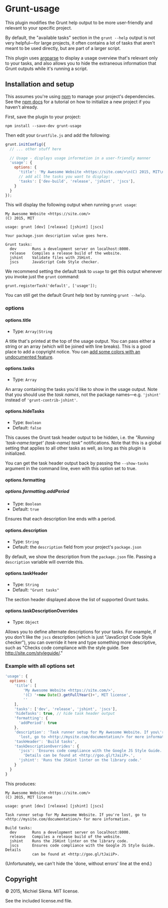 Grunt-usage
===========

This plugin modifies the Grunt help output to be more user-friendly and
relevant to your specific project.

By default, the "available tasks" section in the `grunt --help` output is
not very helpful—for large projects, it often contains a lot of tasks
that aren't meant to be used directly, but are part of a larger script.

This plugin uses [argparse](https://github.com/nodeca/argparse) to display a
usage overview that's relevant only to your tasks, and also allows you to
hide the extraneous information that Grunt outputs while it's running a script.


Installation and setup
----------------------

This assumes you're using [npm](https://www.npmjs.com/) to manage your
project's dependencies. See the [npm docs](https://docs.npmjs.com/cli/init) for
a tutorial on how to initialize a new project if you haven't already.

First, save the plugin to your project:

    npm install --save-dev grunt-usage

Then edit your `Gruntfile.js` and add the following:

```javascript
grunt.initConfig({
  // ... other stuff here

  // Usage - displays usage information in a user-friendly manner
  'usage': {
    options: {
      'title': 'My Awesome Website <https://site.com/>\n(C) 2015, MIT\n',
      // add all the tasks you want to display:
      'tasks': ['dev-build', 'release', 'jshint', 'jscs'],
    }
  }
});
```

This will display the following output when running `grunt usage`:

```
My Awesome Website <https://site.com/>
(C) 2015, MIT

usage: grunt [dev] [release] [jshint] [jscs]

Your package.json description value goes here.

Grunt tasks:
  dev       Runs a development server on localhost:8000.
  release   Compiles a release build of the website.
  jshint    Validate files with JSHint.
  jscs      JavaScript Code Style checker.
```

We recommend setting the default task to `usage` to get this output
whenever you invoke just the `grunt` command:

    grunt.registerTask('default', ['usage']);

You can still get the default Grunt help text by running `grunt --help`.


### options

#### options.title

* Type: `Array|String`

A title that's printed at the top of the usage output. You can pass either
a string or an array (which will be joined with line breaks). This is a good
place to add a copyright notice. You can [add some colors with an
undocumented feature](http://stackoverflow.com/a/27496257/3553425).

#### options.tasks

* Type: `Array`

An array containing the tasks you'd like to show in the usage output. Note that
you should use the *task names*, not the package names—e.g. `'jshint'` instead
of `'grunt-contrib-jshint'`.

#### options.hideTasks

* Type: `Boolean`
* Default: `false`

This causes the Grunt task header output to be hidden, i.e. the *"Running
'task-name:target' (task-name) task"* notifications. Note that this is a global
setting that applies to all other tasks as well, as long as this plugin is
initialized.

You can get the task header output back by passing the `--show-tasks` argument
in the command line, even with this option set to true.

#### options.formatting

##### options.formatting.addPeriod

* Type: `Boolean`
* Default: `true`

Ensures that each description line ends with a period.

#### options.description

* Type: `String`
* Default: the `description` field from your project's `package.json`

By default, we show the description from the `package.json` file. Passing
a `description` variable will override this.

#### options.taskHeader

* Type: `String`
* Default: `"Grunt tasks"`

The section header displayed above the list of supported Grunt tasks.

#### options.taskDescriptionOverrides

* Type: `Object`

Allows you to define alternate descriptions for your tasks. For example,
if you don't like the `jscs` description (which is just "JavaScript Code
Style checker"), you can override it here and type something more descriptive,
such as "Checks code compliance with the style guide. See
<http://site.com/styleguide/>."

### Example with all options set

```javascript
'usage': {
  options: {
    'title': [
        'My Awesome Website <https://site.com/>',
        '(C) '+new Date().getFullYear()+', MIT license',
        ''
    ],
    'tasks': ['dev', 'release', 'jshint', 'jscs'],
    'hideTasks': true, // hide task header output
    'formatting': {
      'addPeriod': true
    },
    'description': 'Task runner setup for My Awesome Website. If you\'re ' +
      'lost, go to <http://mysite.com/documentation/> for more information.',
    'taskHeader': 'Build tasks',
    'taskDescriptionOverrides': {
      'jscs': 'Ensures code compliance with the Google JS Style Guide. ' +
        'Details can be found at <http://goo.gl/tJaiiP>.',
      'jshint': 'Runs the JSHint linter on the library code.'
    }
  }
}
```

This produces:

```
My Awesome Website <https://site.com/>
(C) 2015, MIT license

usage: grunt [dev] [release] [jshint] [jscs]

Task runner setup for My Awesome Website. If you're lost, go to
<http://mysite.com/documentation/> for more information.

Build tasks:
  dev       Runs a development server on localhost:8000.
  release   Compiles a release build of the website.
  jshint    Runs the JSHint linter on the library code.
  jscs      Ensures code compliance with the Google JS Style Guide. Details
            can be found at <http://goo.gl/tJaiiP>.
```

(Unfortunately, we can't hide the 'done, without errors' line at the end.)


Copyright
---------

© 2015, Michiel Sikma. MIT license.

See the included license.md file.
